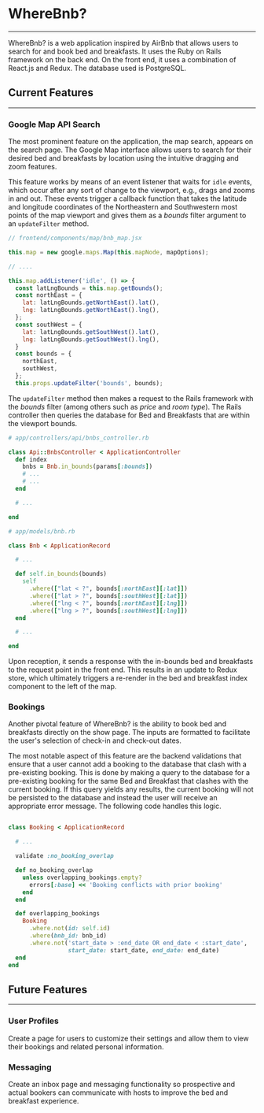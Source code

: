 
# WhereBnb?

---

WhereBnb? is a web application inspired by AirBnb that allows users to search for and book bed and breakfasts. It uses the Ruby on Rails framework on the back end. On the front end, it uses a combination of React.js and Redux. The database used is PostgreSQL.  

## Current Features

---

### Google Map API Search

The most prominent feature on the application, the map search, appears on the search page. The Google Map interface allows users to search for their desired bed and breakfasts by location using the intuitive dragging and zoom features.

This feature works by means of an event listener that waits for `idle` events, which occur after any sort of change to the viewport, e.g., drags and zooms in and out. These events trigger a callback function that takes the latitude and longitude coordinates of the Northeastern and Southwestern most points of the map viewport and gives them as a *bounds* filter argument to an `updateFilter` method.

```javascript
// frontend/components/map/bnb_map.jsx

this.map = new google.maps.Map(this.mapNode, mapOptions);

// ....

this.map.addListener('idle', () => {
  const latLngBounds = this.map.getBounds();
  const northEast = {
    lat: latLngBounds.getNorthEast().lat(),
    lng: latLngBounds.getNorthEast().lng(),
  };
  const southWest = {
    lat: latLngBounds.getSouthWest().lat(),
    lng: latLngBounds.getSouthWest().lng(),
  }
  const bounds = {
    northEast,
    southWest,
  };
  this.props.updateFilter('bounds', bounds);
```

The `updateFilter` method then makes a request to the Rails framework with the *bounds* filter (among others such as *price* and *room type*). The Rails controller then queries the database for Bed and Breakfasts that are within the viewport bounds.

```Ruby
# app/controllers/api/bnbs_controller.rb

class Api::BnbsController < ApplicationController
  def index
    bnbs = Bnb.in_bounds(params[:bounds])
    # ...
    # ...
  end

  # ...

end
```

```Ruby
# app/models/bnb.rb

class Bnb < ApplicationRecord

  # ...

  def self.in_bounds(bounds)
    self
      .where(["lat < ?", bounds[:northEast][:lat]])
      .where(["lat > ?", bounds[:southWest][:lat]])
      .where(["lng < ?", bounds[:northEast][:lng]])
      .where(["lng > ?", bounds[:southWest][:lng]])
  end

  # ...

end
```

Upon reception, it sends a response with the in-bounds bed and breakfasts to the request point in the front end. This results in an update to Redux store, which ultimately triggers a re-render in the bed and breakfast index component to the left of the map.


### Bookings

Another pivotal feature of WhereBnb? is the ability to book bed and breakfasts
directly on the show page. The inputs are formatted to facilitate the user's selection of check-in and check-out dates.

The most notable aspect of this feature are the backend validations that ensure that a user cannot add a booking to the database that clash with a pre-existing booking. This is done by making a query to the database for a pre-existing booking for the same Bed and Breakfast that clashes with the current booking. If this query yields any results, the current booking will not be persisted to the database and instead the user will receive an appropriate error message. The following code handles this logic.

```Ruby

class Booking < ApplicationRecord

  # ...

  validate :no_booking_overlap

  def no_booking_overlap
    unless overlapping_bookings.empty?
      errors[:base] << 'Booking conflicts with prior booking'
    end
  end

  def overlapping_bookings
    Booking
      .where.not(id: self.id)
      .where(bnb_id: bnb_id)
      .where.not('start_date > :end_date OR end_date < :start_date',
                 start_date: start_date, end_date: end_date)
  end
end
```


## Future Features

---

### User Profiles

Create a page for users to customize their settings and allow them to view their bookings and related personal information.

### Messaging

Create an inbox page and messaging functionality so prospective and actual bookers can communicate with hosts to improve the bed and breakfast experience.
